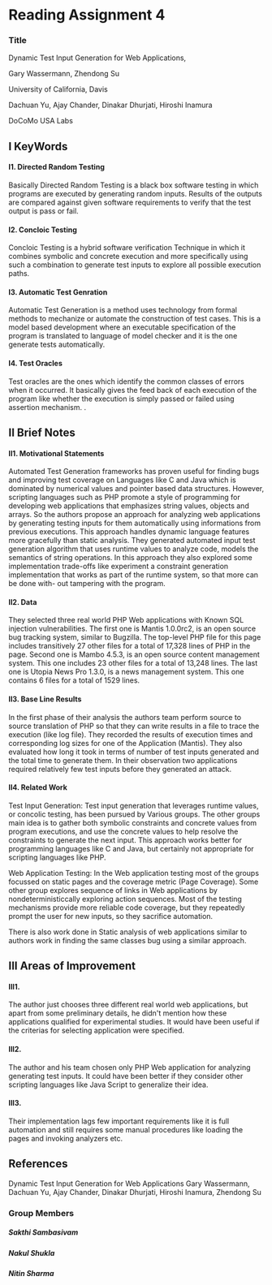# Reading Assignment 4

### Title 
Dynamic Test Input Generation for Web Applications,

Gary Wassermann, Zhendong Su

University of California, Davis

Dachuan Yu, Ajay Chander, Dinakar Dhurjati, Hiroshi Inamura

DoCoMo USA Labs

## I KeyWords

#### I1. Directed Random Testing
Basically Directed Random Testing is a black box software testing in which programs are executed by generating random inputs. Results of the outputs are compared against given software requirements to verify that the test output is pass or fail. 

#### I2. Concloic Testing
Concloic Testing is a hybrid software verification Technique in which it combines symbolic and concrete execution and more specifically using such a combination to generate test inputs to explore all possible execution paths.

#### I3. Automatic Test Genration

Automatic Test Generation is a method  uses technology from formal methods to mechanize or automate the construction of test cases. This is a model based  development where an executable specification of the program is translated to language of model checker and it is the one generate tests automatically.

#### I4. Test Oracles
Test oracles are the ones which identify the common classes of errors when it occurred.  It basically gives the feed back of each execution of the program like whether the execution is simply passed or failed using assertion mechanism.
. 

## II Brief Notes

#### II1. Motivational Statements

Automated Test Generation frameworks has proven useful for finding bugs and improving test coverage on Languages like C and Java which is dominated by numerical values and pointer based data structures. However, scripting languages  such as PHP promote a style of programming for developing web applications that emphasizes string values, objects and arrays. So the authors propose an approach for analyzing web applications by generating testing inputs for them automatically using informations from previous executions. This approach handles dynamic language features more gracefully than static analysis. They generated automated input test generation algorithm that uses runtime values to analyze code, models the semantics of  string operations. In this approach they also explored some implementation trade-offs like experiment a constraint generation implementation that works as part of the runtime system, so that more can be done with- out tampering with the program.

#### II2. Data

They selected three real world PHP Web applications with Known SQL injection vulnerabilities.  The first one is Mantis 1.0.0rc2, is an open source bug tracking system, similar to Bugzilla. The top-level PHP file for this page includes transitively 27 other files for a total of 17,328 lines of PHP in the page. Second one is Mambo 4.5.3, is an open source content management system. This one includes 23 other files for a total of 13,248 lines. The last one is Utopia News Pro 1.3.0, is a news management system. This one contains 6 files for a total of 1529 lines.



#### II3. Base Line Results

In the first phase of their analysis the authors team perform source to source translation of PHP so that they can write results in a file to trace the execution (like log file). They recorded the results of execution times and corresponding log sizes for one of the Application (Mantis). They also evaluated how long it took in terms of number of test inputs generated and the total time to generate them. In their observation two applications required relatively few test inputs before they generated an attack.


#### II4. Related Work

Test Input Generation: Test input generation that leverages runtime values, or concolic testing, has been pursued by Various groups. The other groups main idea is to gather both symbolic constraints and concrete values from program executions, and use the concrete values to help resolve the constraints to generate the next input. This approach works better for programming languages like C and Java, but certainly not appropriate for scripting languages like PHP.

Web Application Testing: In the Web application testing most of the groups focussed on static pages and the coverage metric (Page Coverage). Some other group explores sequence of links in Web applications by nondeterministiccally exploring action sequences. Most of the testing mechanisms provide more reliable code coverage, but they repeatedly prompt the user for new inputs, so they sacrifice automation.

There is also work done in Static analysis of web applications similar to authors work in finding the same classes bug using a similar approach.

## III Areas of Improvement

#### III1.
The author just chooses three different real world web applications, but apart from some preliminary details, he didn't mention how these applications qualified for experimental studies. It would have been useful if the criterias for selecting application were specified.

#### III2. 
The author and his team chosen only PHP Web application for analyzing generating test inputs. It could have been better if they consider other scripting languages like Java Script to generalize their idea.

#### III3.
Their implementation lags few important requirements like it is full automation and still requires some manual procedures like loading the pages and invoking analyzers etc.

## References
Dynamic Test Input Generation for Web Applications
Gary Wassermann, Dachuan Yu, Ajay Chander, Dinakar Dhurjati,
Hiroshi Inamura, Zhendong Su

### Group Members

##### Sakthi Sambasivam
##### Nakul Shukla
##### Nitin Sharma

